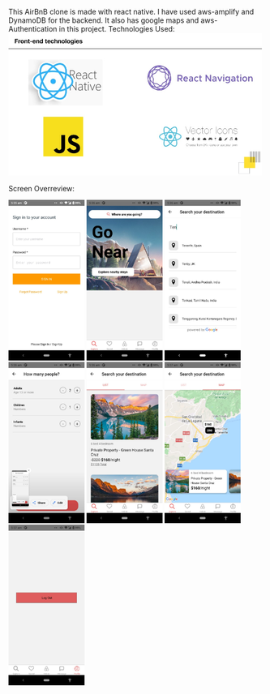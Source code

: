 This AirBnB clone is made with react native. I have used aws-amplify and DynamoDB for the backend. It also has google maps and aws-Authentication in this project.
Technologies Used: <br />
<img src="./techs.jpg" alt="Image1" width="500"/>

Screen Overreview: <br />
<div>
<img src="./assets/ReadmeImages/1.png" alt="Image1" width="150"/>
<img src="./assets/ReadmeImages/2.png" alt="Image2" width="150"/>
<img src="./assets/ReadmeImages/3.png" alt="Image3" width="150"/>
<img src="./assets/ReadmeImages/4.png" alt="Image4" width="150"/>
<img src="./assets/ReadmeImages/5.png" alt="Image5" width="150"/>
<img src="./assets/ReadmeImages/6.png" alt="Image6" width="150"/>
<img src="./assets/ReadmeImages/7.png" alt="Image7" width="150"/>
</div>
